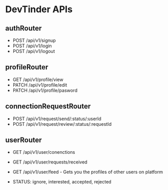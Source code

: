 # DevTinder APIs

## authRouter

- POST /api/v1/signup
- POST /api/v1/login
- POST /api/v1/logout

## profileRouter

- GET /api/v1/profile/view
- PATCH /api/v1/profile/edit
- PATCH /api/v1/profile/pasword

## connectionRequestRouter

- POST /api/v1/request/send/:status/:userId
- POST /api/v1/request/review/:status/:requestId

## userRouter

- GET /api/v1/user/conenctions
- GET /api/v1/user/requests/received
- GET /api/v1/user/feed - Gets you the profiles of other users on platform

- STATUS: ignore, interested, accepted, rejected
